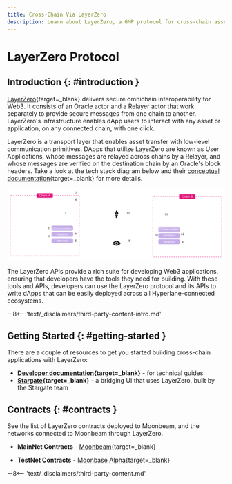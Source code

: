 ```yaml
---
title: Cross-Chain Via LayerZero
description: Learn about LayerZero, a GMP protocol for cross-chain asset transfers, and how to get started building cross-chain applications with LayerZero on Moonbeam.
---
```


# LayerZero Protocol

## Introduction {: #introduction }

[LayerZero](https://layerzero.network/){target=_blank} delivers secure omnichain interoperability for Web3. It consists of an Oracle actor and a Relayer actor that work separately to provide secure messages from one chain to another. LayerZero's infrastructure enables dApp users to interact with any asset or application, on any connected chain, with one click.

LayerZero is a transport layer that enables asset transfer with low-level communication primitives. DApps that utilize LayerZero are known as User Applications, whose messages are relayed across chains by a Relayer, and whose messages are verified on the destination chain by an Oracle's block headers. Take a look at the tech stack diagram below and their [conceptual documentation](https://layerzero.gitbook.io/docs/faq/messaging-properties){target=_blank} for more details.

![LayerZero Technology Stack diagram](/images/builders/interoperability/protocols/layerzero/layerzero-1.png)

The LayerZero APIs provide a rich suite for developing Web3 applications, ensuring that developers have the tools they need for building. With these tools and APIs, developers can use the LayerZero protocol and its APIs to write dApps that can be easily deployed across all Hyperlane-connected ecosystems.

--8<-- 'text/_disclaimers/third-party-content-intro.md'

## Getting Started {: #getting-started }

There are a couple of resources to get you started building cross-chain applications with LayerZero:

- **[Developer documentation](https://layerzero.gitbook.io/docs/){target=_blank}** - for technical guides
- **[Stargate](https://stargate.finance/){target=_blank}** - a bridging UI that uses LayerZero, built by the Stargate team

## Contracts {: #contracts }

See the list of LayerZero contracts deployed to Moonbeam, and the networks connected to Moonbeam through LayerZero.

- **MainNet Contracts** - [Moonbeam](https://layerzero.gitbook.io/docs/technical-reference/mainnet/supported-chain-ids#moonbeam){target=_blank}

- **TestNet Contracts** - [Moonbase Alpha](https://layerzero.gitbook.io/docs/technical-reference/testnet/testnet-addresses#moonbeam-testnet){target=_blank}

--8<-- 'text/_disclaimers/third-party-content.md'